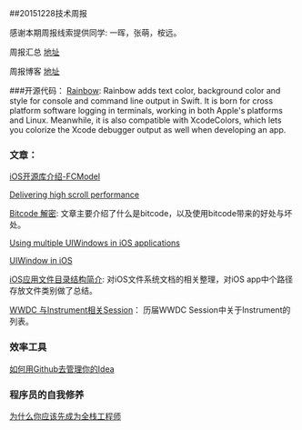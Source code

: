 ##20151228技术周报

感谢本期周报线索提供同学: 一晖，张萌，桉远。

周报汇总 [地址](https://github.com/BaiduHiDeviOS/iOS-Tech-Weekly)

周报博客 [地址](http://baiduhidevios.github.io/)


###开源代码：
[Rainbow](https://github.com/onevcat/Rainbow): Rainbow adds text color, background color and style for console and command line output in Swift. It is born for cross platform software logging in terminals, working in both Apple's platforms and Linux. Meanwhile, it is also compatible with XcodeColors, which lets you colorize the Xcode debugger output as well when developing an app.


### 文章：
[iOS开源库介绍-FCModel](http://www.jianshu.com/p/a56d00e38dea)

[Delivering high scroll performance](https://code.facebook.com/posts/456535491190613/delivering-high-scroll-performance/)

[Bitcode 解密](http://lowlevelbits.org/bitcode-demystified/): 文章主要介绍了什么是bitcode，以及使用bitcode带来的好处与坏处。

[Using multiple UIWindows in iOS applications](http://shaune.com.au/using-multiple-uiwindows-in-ios-applications/)

[UIWindow in iOS](http://jkyin.me/uiwindow/)

[iOS应用文件目录结构简介](http://baiduhidevios.github.io/2015/12/26/iOS%E5%BA%94%E7%94%A8%E6%96%87%E4%BB%B6%E7%9B%AE%E5%BD%95%E7%BB%93%E6%9E%84%E7%AE%80%E4%BB%8B/): 对iOS文件系统文档的相关整理，对iOS app中个路径存放文件类别做了总结。

[WWDC 与Instrument相关Session](https://developer.apple.com/search/?q=instruments&type=Videos)： 历届WWDC Session中关于Instrument的列表。

### 效率工具

[如何用Github去管理你的Idea](http://zhuanlan.zhihu.com/phodal/20442311)

### 程序员的自我修养

[为什么你应该先成为全栈工程师](https://www.phodal.com/blog/become-full-stack-first/)
